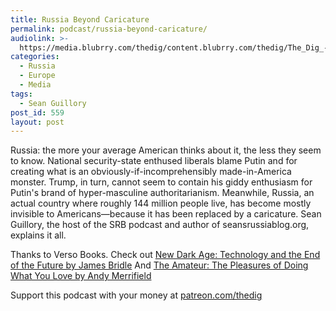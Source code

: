 ```yaml
---
title: Russia Beyond Caricature
permalink: podcast/russia-beyond-caricature/
audiolink: >-
  https://media.blubrry.com/thedig/content.blubrry.com/thedig/The_Dig_-_EP_141_-_Guillory.mp3
categories:
  - Russia
  - Europe
  - Media
tags:
  - Sean Guillory
post_id: 559
layout: post
---
```


Russia: the more your average American thinks about it, the less they seem to know. National security-state enthused liberals blame Putin and for creating what is an obviously-if-incomprehensibly made-in-America monster. Trump, in turn, cannot seem to contain his giddy enthusiasm for Putin's brand of hyper-masculine authoritarianism. Meanwhile, Russia, an actual country where roughly 144 million people live, has become mostly invisible to Americans—because it has been replaced by a caricature. Sean Guillory, the host of the SRB podcast and author of seansrussiablog.org, explains it all.

Thanks to Verso Books. Check out [New Dark Age: Technology and the End of the Future by James Bridle](versobooks.com/books/2698-new-dark-age) And [The Amateur: The Pleasures of Doing What You Love by Andy Merrifield](versobooks.com/books/2765-the-amateur)

Support this podcast with your money at [patreon.com/thedig](http://www.patreon.com/TheDig)
